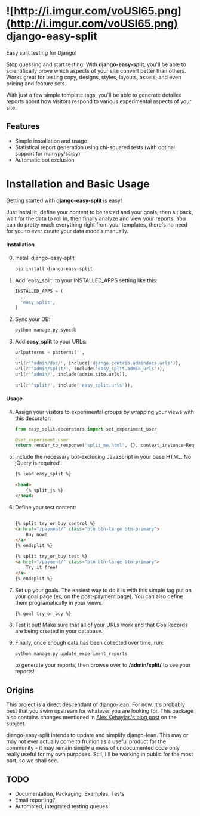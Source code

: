 ![http://i.imgur.com/voUSI65.png](http://i.imgur.com/voUSI65.png)
django-easy-split
=================

Easy split testing for Django!

Stop guessing and start testing! With **django-easy-split**, you'll be able to scientifically prove which aspects of
your site convert better than others. Works great for testing copy, designs, styles, layouts, assets, and even pricing and feature sets.

With just a few simple template tags, you'll be able to generate detailed reports about how visitors respond to various
experimental aspects of your site.

## Features

* Simple installation and usage
* Statistical report generation using chi-squared tests (with optinal support for numypy/scipy)
* Automatic bot exclusion

# Installation and Basic Usage

Getting started with **django-easy-split** is easy!

Just install it, define your content to be tested and your goals,
then sit back, wait for the data to roll in, then finally analyze and view your reports. You can do pretty much
everything right from your templates, there's no need for you to ever create your data models manually.

#### Installation

0. Install django-easy-split

    ```python
    pip install django-easy-split
    ```

1. Add 'easy_split' to your INSTALLED_APPS setting like this:

    ```python
    INSTALLED_APPS = (
      ...
      'easy_split',
    )
    ```

2. Sync your DB:

    ```python
    python manage.py syncdb
    ```

3. Add **easy_split** to your URLs:

    ```python
    urlpatterns = patterns('',

    url(r'^admin/doc/', include('django.contrib.admindocs.urls')),
    url(r'^admin/split/', include('easy_split.admin_urls')),
    url(r'^admin/', include(admin.site.urls)),

    url(r'^split/', include('easy_split.urls')),
    ```

#### Usage

4. Assign your visitors to experimental groups by wrapping your views with this decorator:

    ```python
    from easy_split.decorators import set_experiment_user

    @set_experiment_user
    return render_to_response('split_me.html', {}, context_instance=RequestContext(request))
    ```

5. Include the necessary bot-excluding JavaScript in your base HTML. No jQuery is required!:

    ```html
    {% load easy_split %}

    <head>
        {% split_js %}
    </head>
    ```

6. Define your test content:

    ```html

    {% split try_or_buy control %}
    <a href="/payment/" class="btn btn-large btn-primary">
        Buy now!
    </a>
    {% endsplit %}

    {% split try_or_buy test %}
    <a href="/payment/" class="btn btn-large btn-primary">
        Try it free!
    </a>
    {% endsplit %}

    ```

7. Set up your goals. The easiest way to do it is with this simple tag put on your goal page (ex, on the post-payment page). You can also define them programatically in your views.

    ```html
    {% goal try_or_buy %}
    ```

8. Test it out! Make sure that all of your URLs work and that GoalRecords are being created in your database.

9. Finally, once enough data has been collected over time, run:

    ```python
    python manage.py update_experiment_reports
    ```

    to generate your reports, then browse over to **/admin/split/** to see your reports!


## Origins

This project is a direct descendant of [django-lean](https://github.com/e-loue/django-lean/). For now, it's probably
best that you swim upstream for whatever you are looking for. This package also contains changes mentioned in [Alex
Kehayias's blog post](http://alexkehayias.tumblr.com/post/15951774761/ab-split-testing-django) on the subject.

django-easy-split intends to update and simplify django-lean. This may or may not ever actually come to fruition as a
useful product for the community - it may remain simply a mess of undocumented code only really useful for my own
purposes. Still, I'll be working in public for the most part, so we shall see.

## TODO

* Documentation, Packaging, Examples, Tests
* Email reporting?
* Automated, integrated testing queues.

